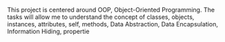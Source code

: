 This project is centered around OOP, Object-Oriented Programming. The tasks will allow me to understand the concept of classes, objects, instances, attributes, self, methods, Data Abstraction, Data Encapsulation, Information Hiding, propertie
